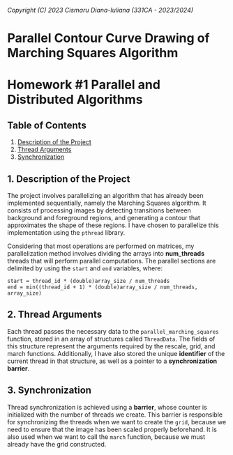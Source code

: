 *Copyright (C) 2023 Cismaru Diana-Iuliana (331CA - 2023/2024)*

# Parallel Contour Curve Drawing of Marching Squares Algorithm
# Homework #1 Parallel and Distributed Algorithms

## Table of Contents
1. [Description of the Project](#1-description-of-the-project)
2. [Thread Arguments](#2-thread-arguments)
3. [Synchronization](#3-synchronization)

## 1. Description of the Project

The project involves parallelizing an algorithm that has already been implemented
sequentially, namely the Marching Squares algorithm. It consists of processing
images by detecting transitions between background and foreground regions, and
generating a contour that approximates the shape of these regions. I have chosen
to parallelize this implementation using the `pthread` library.

Considering that most operations are performed on matrices, my parallelization
method involves dividing the arrays into **num_threads** threads that will
perform parallel computations. The parallel sections are delimited by using the
`start` and `end` variables, where:

    start = thread_id * (double)array_size / num_threads
    end = min((thread_id + 1) * (double)array_size / num_threads, array_size)

## 2. Thread Arguments

Each thread passes the necessary data to the `parallel_marching_squares`
function, stored in an array of structures called `ThreadData`. The fields of 
this structure represent the arguments required by the rescale, grid, and march
functions. Additionally, I have also stored the unique **identifier** of the
current thread in that structure, as well as a pointer to a **synchronization**
**barrier**.


## 3. Synchronization
Thread synchronization is achieved using a **barrier**, whose counter is
initialized with the number of threads we create. This barrier is responsible
for synchronizing the threads when we want to create the `grid`, because we need
to ensure that the image has been scaled properly beforehand. It is also used
when we want to call the `march` function, because we must already have the grid
constructed.
